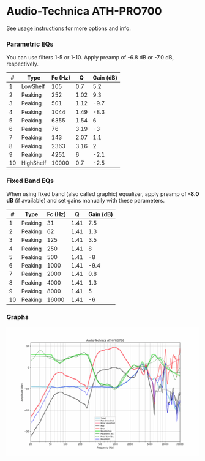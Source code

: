 # Audio-Technica ATH-PRO700
See [usage instructions](https://github.com/jaakkopasanen/AutoEq#usage) for more options and info.

### Parametric EQs
You can use filters 1-5 or 1-10. Apply preamp of -6.8 dB or -7.0 dB, respectively.

|   # | Type      |   Fc (Hz) |    Q |   Gain (dB) |
|-----|-----------|-----------|------|-------------|
|   1 | LowShelf  |       105 | 0.7  |         5.2 |
|   2 | Peaking   |       252 | 1.02 |         9.3 |
|   3 | Peaking   |       501 | 1.12 |        -9.7 |
|   4 | Peaking   |      1044 | 1.49 |        -8.3 |
|   5 | Peaking   |      6355 | 1.54 |         6   |
|   6 | Peaking   |        76 | 3.19 |        -3   |
|   7 | Peaking   |       143 | 2.07 |         1.1 |
|   8 | Peaking   |      2363 | 3.16 |         2   |
|   9 | Peaking   |      4251 | 6    |        -2.1 |
|  10 | HighShelf |     10000 | 0.7  |        -2.5 |

### Fixed Band EQs
When using fixed band (also called graphic) equalizer, apply preamp of **-8.0 dB** (if available) and set gains manually with these parameters.

|   # | Type    |   Fc (Hz) |    Q |   Gain (dB) |
|-----|---------|-----------|------|-------------|
|   1 | Peaking |        31 | 1.41 |         7.5 |
|   2 | Peaking |        62 | 1.41 |         1.3 |
|   3 | Peaking |       125 | 1.41 |         3.5 |
|   4 | Peaking |       250 | 1.41 |         8   |
|   5 | Peaking |       500 | 1.41 |        -8   |
|   6 | Peaking |      1000 | 1.41 |        -9.4 |
|   7 | Peaking |      2000 | 1.41 |         0.8 |
|   8 | Peaking |      4000 | 1.41 |         1.3 |
|   9 | Peaking |      8000 | 1.41 |         5   |
|  10 | Peaking |     16000 | 1.41 |        -6   |

### Graphs
![](./Audio-Technica%20ATH-PRO700.png)
